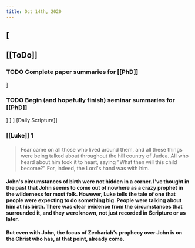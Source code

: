 ```yaml
---
title: Oct 14th, 2020
---
```


## [
## [[ToDo]]
### TODO Complete paper summaries for [[PhD]]
]
### TODO Begin (and hopefully finish) seminar summaries for [[PhD]]
]
]
]
[Daily Scripture]]
### [[Luke]] 1
####
> Fear came on all those who lived around them, and all these things were being talked about throughout the hill country of Judea. All who heard about him took it to heart, saying "What then will this child become?" For, indeed, the Lord's hand was with him.
#### John's circumstances of birth were not hidden in a corner. I've thought in the past that John seems to come out of nowhere as a crazy prophet in the wilderness for most folk. However, Luke tells the tale of one that people were expecting to do something big. People were talking about him at his birth. There was clear evidence from the circumstances that surrounded it, and they were known, not just recorded in Scripture or us later.
#### But even with John, the focus of Zechariah's prophecy over John is on the Christ who has, at that point, already come.
